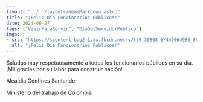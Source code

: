 ```yaml
---
layout: "../../layouts/NewsMarkdown.astro"
title: "¡Feliz Día Funcionarios Públicos!"
date: 2024-06-27
tags: ["VivirParaServir", "DíaDelServidorPúblico"]
imgs:
- src: "https://scontent-bog2-1.xx.fbcdn.net/v/t39.30808-6/449064985_882708900560333_8631108055772601311_n.jpg?stp=dst-jpg_s640x640&_nc_cat=101&ccb=1-7&_nc_sid=127cfc&_nc_ohc=jmLs5B_VnDMQ7kNvgGIxYKx&_nc_ht=scontent-bog2-1.xx&oh=00_AYCwkMZMCHF6aAeSaqG7zJPPgqu3TCnPXyJpSt_aUsZbow&oe=668B3FCA"
  alt: "¡Feliz Día Funcionarios Públicos!"
---
```

Saludos muy respetuosamente a todos los funcionarios públicos  en su día. ¡Mil gracias por su labor para construir nación!

Alcaldia Confines Santander

[Ministerio del trabajo de Colombia](https://www.facebook.com/photo/?fbid=882815023883054&set=a.394549782709583)